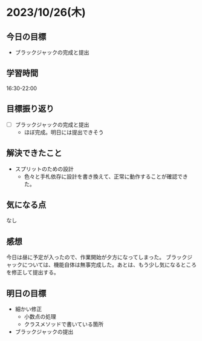 # 2023/10/26(木)

## 今日の目標
- ブラックジャックの完成と提出

## 学習時間
16:30-22:00

## 目標振り返り
* [ ] ブラックジャックの完成と提出
  * ほぼ完成。明日には提出できそう

## 解決できたこと
- スプリットのための設計
  - 色々と手札依存に設計を書き換えて、正常に動作することが確認できた。

## 気になる点
なし

## 感想
今日は昼に予定が入ったので、作業開始が夕方になってしまった。
ブラックジャックについては、機能自体は無事完成した。あとは、もう少し気になるところを修正して提出する。

## 明日の目標
- 細かい修正
  - 小数点の処理
  - クラスメソッドで書いている箇所
- ブラックジャックの提出